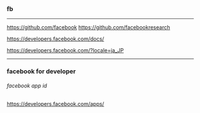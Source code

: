 ### fb

---
https://github.com/facebook
https://github.com/facebookresearch


https://developers.facebook.com/docs/

https://developers.facebook.com/?locale=ja_JP

---
### facebook for developer
###### facebook app id
https://developers.facebook.com/apps/























```
```



```
```



```
```



```
```



```
```



```
```





